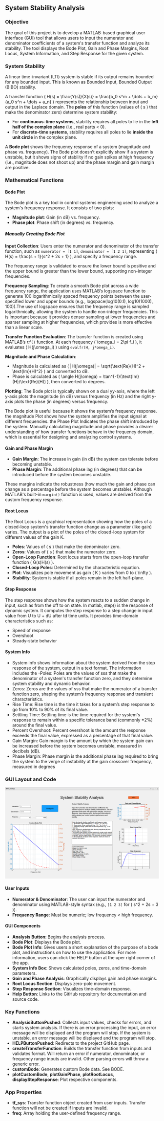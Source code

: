 ## System Stability Analysis

### Objective
The goal of this project is to develop a MATLAB-based graphical user interface (GUI) tool that allows users to input the numerator and denominator coefficients of a system's transfer function and analyze its stability. The tool displays the Bode Plot, Gain and Phase Margins, Root Locus, System Information, and Step Response for the given system.

### System Stability
A linear time-invariant (LTI) system is stable if its output remains bounded for any bounded input. This is known as Bounded Input, Bounded Output (BIBO) stability.

A transfer function \( H(s) = \frac{Y(s)}{X(s)} = \frac{b_0 s^m + \dots + b_m}{a_0 s^n + \dots + a_n} \) represents the relationship between input and output in the Laplace domain. The **poles** of this function (values of \( s \) that make the denominator zero) determine system stability:
- For **continuous-time systems**, stability requires all poles to lie in the **left half of the complex plane** (i.e., real parts < 0).
- For **discrete-time systems**, stability requires all poles to lie **inside the unit circle** in the complex plane.

A **Bode plot** shows the frequency response of a system (magnitude and phase vs. frequency). The Bode plot doesn’t explicitly show if a system is unstable, but it shows signs of stability if no gain spikes at high frequency (i.e., magnitude does not shoot up) and the phase margin and gain margin are positive.

### Mathematical Functions

#### Bode Plot
The Bode plot is a key tool in control systems engineering used to analyze a system's frequency response. It consists of two plots:
- **Magnitude plot**: Gain (in dB) vs. frequency.
- **Phase plot**: Phase shift (in degrees) vs. frequency.
##### Manually Creating Bode Plot
**Input Collection**:
Users enter the numerator and denominator of the transfer function, such as `numerator = [1 1]`, `denominator = [1 2 1]`, representing \( H(s) = \frac{s + 1}{s^2 + 2s + 1} \), and specify a frequency range.

The frequency range is validated to ensure the lower bound is positive and the upper bound is greater than the lower bound, supporting non-integer frequencies.

**Frequency Sampling**:
To create a smooth Bode plot across a wide frequency range, the application uses MATLAB’s logspace function to generate 100 logarithmically spaced frequency points between the user-specified lower and upper bounds (e.g., logspace(log10(0.1), log10(1000), 100)).The use of logspace ensures that the frequency range is sampled logarithmically, allowing the system to handle non-integer frequencies. This is important because it provides denser sampling at lower frequencies and sparser sampling at higher frequencies, which provides is more effective than a linear scale.

**Transfer Function Evaluation**:
The transfer function is created using MATLAB’s `tf()` function. At each frequency \( \omega_i = 2\pi f_i \), it evaluates \( H(j\omega_i) \) using `evalfr(H, j*omega_i)`.

**Magnitude and Phase Calculation**:
- Magnitude is calculated as \( |H(j\omega)| = \sqrt{\text{Re}(H)^2 + \text{Im}(H)^2} \) and converted to dB.
- Phase is calculated as \( \angle H(j\omega) = \tan^{-1}(\text{Im}(H)/\text{Re}(H)) \), then converted to degrees.

**Plotting**:
The Bode plot is typically shown on a dual yy-axis, where the left y-axis plots the magnitude (in dB) versus frequency (in Hz) and the right y-axis plots the phase (in degrees) versus frequency. 

The Bode plot is useful because it shows the system’s frequency response. the magnitude Plot shows how the system amplifies the input signal at different frequencies. the Phase Plot Indicates the phase shift introduced by the system. Manually calculating magnitude and phase provides a clearer understanding of how transfer functions behave in the frequency domain, which is essential for designing and analyzing control systems.

#### Gain and Phase Margin
- **Gain Margin**: The increase in gain (in dB) the system can tolerate before becoming unstable.
- **Phase Margin**: The additional phase lag (in degrees) that can be introduced before the system becomes unstable.

These margins indicate the robustness (how much the gain and phase can change as a percentage before the system becomes unstable). Although MATLAB's built-in `margin()` function is used, values are derived from the custom frequency response.

#### Root Locus
The Root Locus is a graphical representation showing how the poles of a closed-loop system's transfer function change as a parameter (like gain) varies. The output is a plot of the poles of the closed-loop system for different values of the gain K.

- **Poles**: Values of \( s \) that make the denominator zero.
- **Zeros**: Values of \( s \) that make the numerator zero.
- **Open-Loop Function**: Root locus starts from the open-loop transfer function \( G(s)H(s) \).
- **Closed-Loop Poles**: Determined by the characteristic equation.
- **Plot**: Visualizes pole movement as gain \( K \) varies from 0 to \( \infty \).
- **Stability**: System is stable if all poles remain in the left half-plane.

#### Step Response
The step response shows how the system reacts to a sudden change in input, such as from the off to on state. In matlab, step() is the response of dynamic system. It computes the step response to a step change in input value from U to U + dU after td time units. It provides time-domain characteristics such as:
- Speed of response
- Overshoot
- Steady-state behavior

#### System Info
- System info shows information about the system derived from the step response of the system, output in a text format. The information includes the 
-Poles: Poles are the values of sss that make the denominator of a system's transfer function zero, and they determine system stability and dynamic behavior.
- Zeros: Zeros are the values of sss that make the numerator of a transfer function zero, shaping the system’s frequency response and transient characteristics.
- Rise Time: Rise time is the time it takes for a system’s step response to go from 10% to 90% of its final value.
- Settling Time: Settling time is the time required for the system's response to remain within a specific tolerance band (commonly ±2%) around the final value.
- Percent Overshoot: Percent overshoot is the amount the response exceeds the final value, expressed as a percentage of that final value.
- Gain Margin: Gain margin is the amount by which the system gain can be increased before the system becomes unstable, measured in decibels (dB).
- Phase Margin: Phase margin is the additional phase lag required to bring the system to the verge of instability at the gain crossover frequency, measured in degrees

### GUI Layout and Code
![screenshot](gui.png)
#### User Inputs
- **Numerator & Denominator**: The user can input the numerator and denominator using MATLAB-style syntax (e.g., `[1 2 3]` for \( s^2 + 2s + 3 \)).
- **Frequency Range**: Must be numeric; low frequency < high frequency.

#### GUI Components
- **Analysis Button**: Begins the analysis process.
- **Bode Plot**: Displays the Bode plot.
- **Bode Plot Info**: Gives users a short explanation of the purpose of a bode plot, and  instructions on how to use the application. For more information, users can click the HELP button at the uper right corner of the app.
- **System Info Box**: Shows calculated poles, zeros, and time-domain parameters.
- **Gain and Phase Analysis**: Graphically displays gain and phase margins.
- **Root Locus Section**: Displays zero-pole movement.
- **Step Response Section**: Visualizes time-domain response.
- **Help Button**: Links to the GitHub repository for documentation and source code.

### Key Functions

- **AnalysisButtonPushed**: Collects input values, checks for errors, and starts system analysis. If there is an error processing the input, an error message will be displayed and the program will stop. If the system is unstable, an error message will be displayed and the program will stop.
- **HELPButtonPushed**: Redirects to the project GitHub page.
- **createTransferFunction**: Builds the transfer function from inputs and validates format. Will return an error if numerator, denominator, or frequency range inputs are invalid. Other parsing errors will throw a generic error.
- **customBode**: Generates custom Bode data. See BODE.
- **plotCustomBode**, **plotGainPhase**, **plotRootLocus**, **displayStepResponse**: Plot respective components.

### App Properties
- **tf_sys**: Transfer function object created from user inputs. Transfer function will not be created if inputs are invalid.
- **freq**: Array holding the user-defined frequency range.
